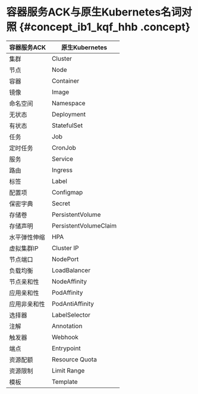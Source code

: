 # 容器服务ACK与原生Kubernetes名词对照 {#concept_ib1_kqf_hhb .concept}

|容器服务ACK|原生Kubernetes|
|-------|------------|
|集群|Cluster|
|节点|Node|
|容器|Container|
|镜像|Image|
|命名空间|Namespace|
|无状态|Deployment|
|有状态|StatefulSet|
|任务|Job|
|定时任务|CronJob|
|服务|Service|
|路由|Ingress|
|标签|Label|
|配置项|Configmap|
|保密字典|Secret|
|存储卷|PersistentVolume|
|存储声明|PersistentVolumeClaim|
|水平弹性伸缩|HPA|
|虚拟集群IP|Cluster IP|
|节点端口|NodePort|
|负载均衡|LoadBalancer|
|节点亲和性|NodeAffinity|
|应用亲和性|PodAffinity|
|应用非亲和性|PodAntiAffinity|
|选择器|LabelSelector|
|注解|Annotation|
|触发器|Webhook|
|端点|Entrypoint|
|资源配额|Resource Quota|
|资源限制|Limit Range|
|模板|Template|

